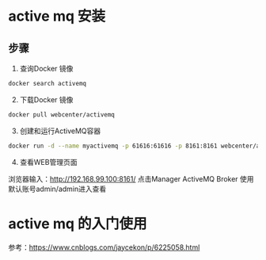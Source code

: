 # active mq 安装
## 步骤
1. 查询Docker 镜像
```bash
docker search activemq
```
2. 下载Docker 镜像
```bash
docker pull webcenter/activemq
```
3. 创建和运行ActiveMQ容器
```bash
docker run -d --name myactivemq -p 61616:61616 -p 8161:8161 webcenter/activemq
```
4. 查看WEB管理页面

浏览器输入：http://192.168.99.100:8161/ 点击Manager ActiveMQ Broker 使用默认账号admin/admin进入查看
# active mq 的入门使用

参考：https://www.cnblogs.com/jaycekon/p/6225058.html